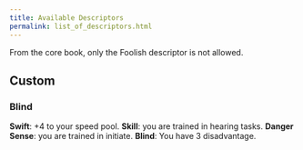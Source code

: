 ```yaml
---
title: Available Descriptors
permalink: list_of_descriptors.html
---
```


From the core book, only the Foolish descriptor is not allowed.

## Custom
### Blind
**Swift**: +4 to your speed pool.
**Skill**: you are trained in hearing tasks.
**Danger Sense**: you are trained in initiate.
**Blind**: You have 3 disadvantage.